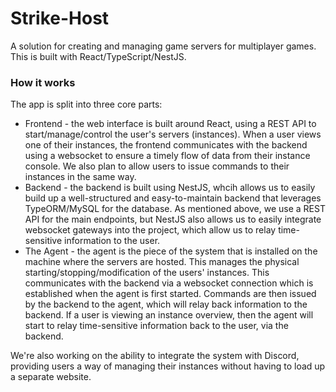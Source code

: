 # Strike-Host

A solution for creating and managing game servers for multiplayer games. This is built with React/TypeScript/NestJS.

### How it works

The app is split into three core parts:

- Frontend - the web interface is built around React, using a REST API to start/manage/control the user's servers (instances). When a user views one of their instances, the frontend communicates with the backend using a websocket to ensure a timely flow of data from their instance console. We also plan to allow users to issue commands to their instances in the same way.
- Backend - the backend is built using NestJS, whcih allows us to easily build up a well-structured and easy-to-maintain backend that leverages TypeORM/MySQL for the database. As mentioned above, we use a REST API for the main endpoints, but NestJS also allows us to easily integrate websocket gateways into the project, which allow us to relay time-sensitive information to the user.
- The Agent - the agent is the piece of the system that is installed on the machine where the servers are hosted. This manages the physical starting/stopping/modification of the users' instances. This communicates with the backend via a websocket connection which is established when the agent is first started. Commands are then issued by the backend to the agent, which will relay back information to the backend. If a user is viewing an instance overview, then the agent will start to relay time-sensitive information back to the user, via the backend.

We're also working on the ability to integrate the system with Discord, providing users a way of managing their instances without having to load up a separate website.
